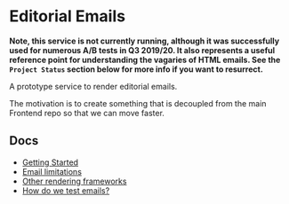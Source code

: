# Editorial Emails

**Note, this service is not currently running, although it was successfully used
for numerous A/B tests in Q3 2019/20. It also represents a useful reference
point for understanding the vagaries of HTML emails. See the `Project Status`
section below for more info if you want to resurrect.**

A prototype service to render editorial emails.

The motivation is to create something that is decoupled from the main Frontend
repo so that we can move faster.

## Docs

- [Getting Started](https://github.com/guardian/editorial-emails/blob/master/docs/01-getting-started.md)
- [Email limitations](https://github.com/guardian/editorial-emails/blob/master/docs/02-email-limitations.md)
- [Other rendering frameworks](https://github.com/guardian/editorial-emails/blob/master/docs/03-other-rendering-frameworks.md)
- [How do we test emails?](https://github.com/guardian/editorial-emails/blob/master/docs/04-testing-emails.md)
